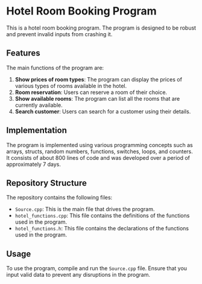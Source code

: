 # Hotel Room Booking Program

This is a hotel room booking program. The program is designed to be robust and prevent invalid inputs from crashing it.

## Features

The main functions of the program are:

1. **Show prices of room types**: The program can display the prices of various types of rooms available in the hotel.
2. **Room reservation**: Users can reserve a room of their choice.
3. **Show available rooms**: The program can list all the rooms that are currently available.
4. **Search customer**: Users can search for a customer using their details.

## Implementation

The program is implemented using various programming concepts such as arrays, structs, random numbers, functions, switches, loops, and counters. It consists of about 800 lines of code and was developed over a period of approximately 7 days.

## Repository Structure

The repository contains the following files:

- `Source.cpp`: This is the main file that drives the program.
- `hotel_functions.cpp`: This file contains the definitions of the functions used in the program.
- `hotel_functions.h`: This file contains the declarations of the functions used in the program.

## Usage

To use the program, compile and run the `Source.cpp` file. Ensure that you input valid data to prevent any disruptions in the program.